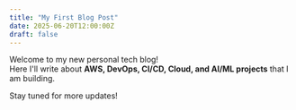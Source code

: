```yaml
---
title: "My First Blog Post"
date: 2025-06-20T12:00:00Z
draft: false
---
```


Welcome to my new personal tech blog!  
Here I'll write about **AWS, DevOps, CI/CD, Cloud, and AI/ML projects** that I am building.

Stay tuned for more updates!
